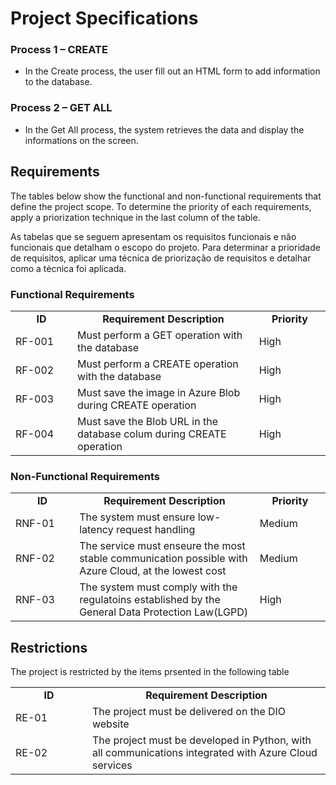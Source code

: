 # Project Specifications

### Process 1 – CREATE

* In the Create process, the user fill out an HTML form to add information to the database.

### Process 2 – GET ALL

* In the Get All process, the system retrieves the data and display the  informations on the screen.

## Requirements

The tables below show the functional and non-functional requirements that define the project scope. To determine the priority of each requirements, apply a priorization technique in the last column of the table.  

As tabelas que se seguem apresentam os requisitos funcionais e não funcionais que detalham o escopo do projeto. Para determinar a prioridade de requisitos, aplicar uma técnica de priorização de requisitos e detalhar como a técnica foi aplicada.

### Functional Requirements

<table>
<tbody>
<tr align=center>
<td width="150px"><b>ID</b></td>
<td width="500px"><b>Requirement Description</b></td>
<td width="150px"><b>Priority</b></td>
</tr>
<tr>
<td>RF-001</td>
<td>Must perform a GET operation with the database</td>
<td>High</td>
</tr>
<tr>
<td>RF-002</td>
<td>Must perform a CREATE operation with the database</td>
<td>High</td>
</tr>
<tr>
<td>RF-003</td>
<td>Must save the image in Azure Blob during CREATE operation</td>
<td>High</td>
</tr>
<tr>
<td>RF-004</td>
<td>Must save the Blob URL in the database colum during CREATE operation</td>
<td>High</td>
</tr>
</tbody>
</table>

### Non-Functional Requirements

<table>
<tbody>
<tr align=center>
<td width="150px"><b>ID</b></td>
<td width="500px"><b>Requirement Description</b></td>
<td width="150px"><b>Priority</b></td>
</tr>
<tr>
<td>RNF-01</td>
<td>The system must ensure low-latency request handling</td>
<td>Medium</td>
</tr>
<tr>
<td>RNF-02</td>
<td>The service must enseure the most stable communication possible with Azure Cloud, at the lowest cost</td>
<td>Medium</td>
</tr>
<tr>
<td>RNF-03</td>
<td>The system must comply with the regulatoins established by the General Data Protection Law(LGPD)</td>
<td>High</td>
</tr>
</tbody>
</table>

## Restrictions

The project is restricted by the items prsented in the following table

<table>
<tbody>
<tr align=center>
<td width="150px"><b>ID</b></td>
<td width="500px"><b>Requirement Description</b></td>
</tr>
<tr>
<td>RE-01</td>
<td>The project must be delivered on the DIO website</td>
</tr>
<td>RE-02</td>
<td>The project must be developed in Python, with all communications integrated with Azure Cloud services</td>
</tr>
</tbody>
</table>

